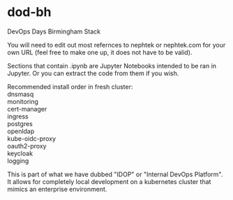 # dod-bh
DevOps Days Birmingham Stack 

You will need to edit out most refernces to nephtek or nephtek.com for your own URL (feel free to make one up, it does not have to be valid).

Sections that contain .ipynb are Jupyter Notebooks intended to be ran in Jupyter. Or you can extract the code from them if you wish.

Recommended install order in fresh cluster:\
dnsmasq\
monitoring\
cert-manager\
ingress\
postgres\
openldap\
kube-oidc-proxy\
oauth2-proxy\
keycloak\
logging

This is part of what we have dubbed "IDOP" or "Internal DevOps Platform". It allows for completely local development on a kubernetes cluster that mimics an enterprise environment.
